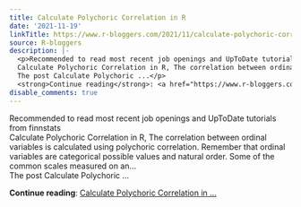 ```yaml
---
title: Calculate Polychoric Correlation in R
date: '2021-11-19'
linkTitle: https://www.r-bloggers.com/2021/11/calculate-polychoric-correlation-in-r/
source: R-bloggers
description: |-
  <p>Recommended to read most recent job openings and UpToDate tutorials from finnstats<br />
  Calculate Polychoric Correlation in R, The correlation between ordinal variables is calculated using polychoric correlation. Remember that ordinal variables are categorical possible values and natural order. Some of the common scales measured on an...<br />
  The post Calculate Polychoric ...</p>
  <strong>Continue reading</strong>: <a href="https://www.r-bloggers.com/2021/11/calculate-polychoric-correlation-in-r/">Calculate Polychoric Correlation in ...
disable_comments: true
---
```

<p>Recommended to read most recent job openings and UpToDate tutorials from finnstats<br />
Calculate Polychoric Correlation in R, The correlation between ordinal variables is calculated using polychoric correlation. Remember that ordinal variables are categorical possible values and natural order. Some of the common scales measured on an...<br />
The post Calculate Polychoric ...</p>
<strong>Continue reading</strong>: <a href="https://www.r-bloggers.com/2021/11/calculate-polychoric-correlation-in-r/">Calculate Polychoric Correlation in ...